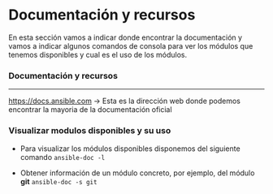 # Documentación y recursos

En esta sección vamos a indicar donde encontrar la documentación y vamos a indicar algunos comandos de consola para ver los módulos que tenemos disponibles y cual es el uso de los módulos. 

### Documentación y recursos
-----

https://docs.ansible.com -> Esta es la dirección web donde podemos encontrar la mayoria de la documentación oficial

### Visualizar modulos disponibles y su uso

- Para visualizar los módulos disponibles disponemos del siguiente comando
    `ansible-doc -l`

- Obtener información de un módulo concreto, por ejemplo, del módulo **git**
    `ansible-doc -s git`

    

